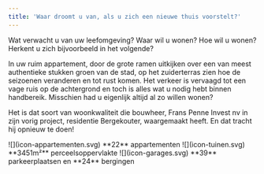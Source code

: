 ```yaml
---
title: 'Waar droomt u van, als u zich een nieuwe thuis voorstelt?'
---
```


Wat verwacht u van uw leefomgeving? Waar wil u wonen? Hoe wil u wonen? Herkent u zich bijvoorbeeld in het volgende?

In uw ruim appartement, door de grote ramen uitkijken over een van meest authentieke stukken groen van de stad, op het zuiderterras zien hoe de seizoenen veranderen en tot rust komen. Het verkeer is vervaagd tot een vage ruis op de achtergrond en toch is alles wat u nodig hebt binnen handbereik. Misschien had u eigenlijk altijd al zo willen wonen?

Het is dat soort van woonkwaliteit die bouwheer, Frans Penne Invest nv in zijn vorig project, residentie Bergekouter, waargemaakt heeft. En dat tracht hij opnieuw te doen!

<span class="row row--numbers">
  <span class="col">
    ![](icon-appartementen.svg)
    **22** appartementen
  </span>
  <span class="col">
    ![](icon-tuinen.svg)
    **3451m²** perceelsoppervlakte
  </span>
  <span class="col">
    ![](icon-garages.svg)
    **39** parkeerplaatsen en **24** bergingen
  </span>
</span>

